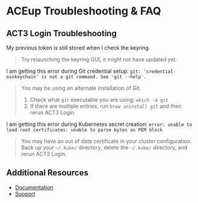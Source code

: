 # ACEup Troubleshooting & FAQ

<!--This document is a place to capture questions that have come up repeatedly by existing users and that can be answered in a helpful manner through written documentation. The contents included here should be generalizable enough to apply to all users with the same or similar questions. This is not an appropriate place to document issues or questions that are individualized to a particular environment or use case.-->

## ACT3 Login Troubleshooting

My previous token is still stored when I check the keyring.

> Try relaunching the keyring GUI, it might not have updated yet.

I am getting this error during Git credential setup: `git: 'credential-osxkeychain' is not a git command. See 'git --help'.`

> You may be using an alternate installation of Git.
>
> 1. Check what `git` executable you are using: `which -a git`
> 2. If there are multiple entries, run `brew uninstall git` and then rerun ACT3 Login

I am getting this error during Kubernetes secret creation: `error: unable to load root certificates: unable to parse bytes as PEM block`

> You may have an out of date certificate in your cluster configuration. Back up your `~/.kube/` directory, delete the `~/.kube/` directory, and rerun ACT3 Login.

## Additional Resources

- [Documentation](../README.md)
- [Support](../README.md#support)
